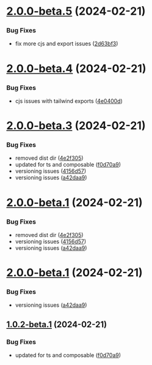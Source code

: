 # [2.0.0-beta.5](https://github.com/vue-interface/pagination/compare/v2.0.0-beta.4...v2.0.0-beta.5) (2024-02-21)


### Bug Fixes

* fix more cjs and export issues ([2d63bf3](https://github.com/vue-interface/pagination/commit/2d63bf3532ed8dceae95002ad9e67ee0a79b4026))

# [2.0.0-beta.4](https://github.com/vue-interface/pagination/compare/v2.0.0-beta.3...v2.0.0-beta.4) (2024-02-21)


### Bug Fixes

* cjs issues with tailwind exports ([4e0400d](https://github.com/vue-interface/pagination/commit/4e0400dc14efef5059e55d9bd70a13538e5e3b67))

# [2.0.0-beta.3](https://github.com/vue-interface/pagination/compare/v2.0.0-beta.2...v2.0.0-beta.3) (2024-02-21)


### Bug Fixes

* removed dist dir ([4e2f305](https://github.com/vue-interface/pagination/commit/4e2f305d052651e71eac0bc8776727858bdd92cc))
* updated for ts and composable ([f0d70a9](https://github.com/vue-interface/pagination/commit/f0d70a9f4507376d0a8371960b9c73fbb8f75df3))
* versioning issues ([4156d57](https://github.com/vue-interface/pagination/commit/4156d57a64469569b545148acde50bc0e4e97b96))
* versioning issues ([a42daa9](https://github.com/vue-interface/pagination/commit/a42daa978ed4026ede52162fb43945b7cd0178cc))

# [2.0.0-beta.1](https://github.com/vue-interface/pagination/compare/v1.0.2-beta.1...v2.0.0-beta.1) (2024-02-21)


### Bug Fixes

* removed dist dir ([4e2f305](https://github.com/vue-interface/pagination/commit/4e2f305d052651e71eac0bc8776727858bdd92cc))
* versioning issues ([4156d57](https://github.com/vue-interface/pagination/commit/4156d57a64469569b545148acde50bc0e4e97b96))
* versioning issues ([a42daa9](https://github.com/vue-interface/pagination/commit/a42daa978ed4026ede52162fb43945b7cd0178cc))

# [2.0.0-beta.1](https://github.com/vue-interface/pagination/compare/v1.0.2-beta.1...v2.0.0-beta.1) (2024-02-21)


### Bug Fixes

* versioning issues ([a42daa9](https://github.com/vue-interface/pagination/commit/a42daa978ed4026ede52162fb43945b7cd0178cc))

## [1.0.2-beta.1](https://github.com/vue-interface/pagination/compare/v1.0.1...v1.0.2-beta.1) (2024-02-21)


### Bug Fixes

* updated for ts and composable ([f0d70a9](https://github.com/vue-interface/pagination/commit/f0d70a9f4507376d0a8371960b9c73fbb8f75df3))
